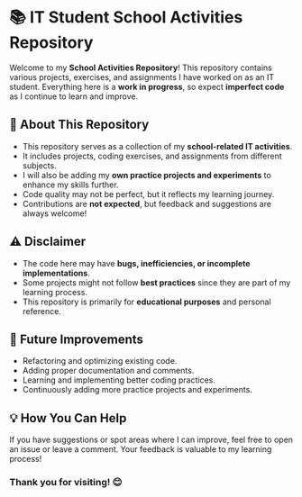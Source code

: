 # 📚 IT Student School Activities Repository

Welcome to my **School Activities Repository**! This repository contains various projects, exercises, and assignments I have worked on as an IT student. Everything here is a **work in progress**, so expect **imperfect code** as I continue to learn and improve.

## 📌 About This Repository
- This repository serves as a collection of my **school-related IT activities**.
- It includes projects, coding exercises, and assignments from different subjects.
- I will also be adding my **own practice projects and experiments** to enhance my skills further.
- Code quality may not be perfect, but it reflects my learning journey.
- Contributions are **not expected**, but feedback and suggestions are always welcome!

## ⚠️ Disclaimer
- The code here may have **bugs, inefficiencies, or incomplete implementations**.
- Some projects might not follow **best practices** since they are part of my learning process.
- This repository is primarily for **educational purposes** and personal reference.

## 🚀 Future Improvements
- Refactoring and optimizing existing code.
- Adding proper documentation and comments.
- Learning and implementing better coding practices.
- Continuously adding more practice projects and experiments.

## 💡 How You Can Help
If you have suggestions or spot areas where I can improve, feel free to open an issue or leave a comment. Your feedback is valuable to my learning process!

### Thank you for visiting! 😊
